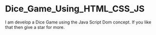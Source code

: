 # Dice_Game_Using_HTML_CSS_JS
I am develop a Dice Game using the Java Script Dom concept. If you like that then give  a star for more.
